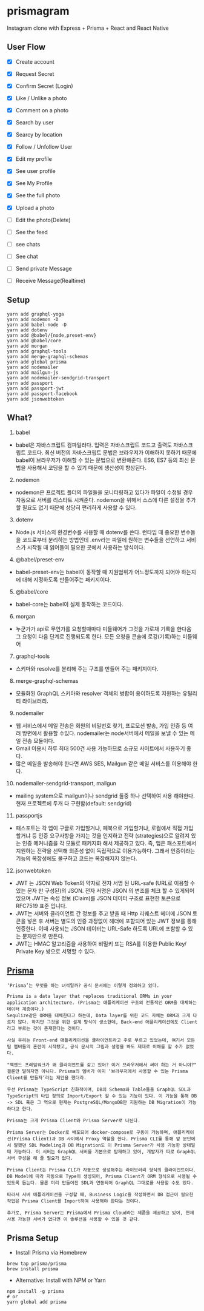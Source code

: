 # prismagram
Instagram clone with Express + Prisma + React and React Native

## User Flow

- [x] Create account
- [x] Request Secret
- [x] Confirm Secret (Login)
- [x] Like / Unlike a photo
- [x] Comment on a photo
- [x] Search by user
- [x] Searcy by location
- [x] Follow / Unfollow User
- [x] Edit my profile
- [x] See user profile
- [x] See My Profile
- [x] See the full photo
- [x] Upload a photo
- [ ] Edit the photo(Delete)
- [ ] See the feed
- [ ] see chats
- [ ] See chat
- [ ] Send private Message
- [ ] Receive Message(Realtime)


## Setup
```
yarn add graphql-yoga
yarn add nodemon -D
yarn add babel-node -D
yarn add dotenv
yarn add @babel/{node,preset-env}
yarn add @babel/core
yarn add morgan
yarn add graphql-tools
yarn add merge-graphql-schemas
yarn add global prisma
yarn add nodemailer
yarn add mailgun-js
yarn add nodemailer-sendgrid-transport
yarn add passport
yarn add passport-jwt
yarn add passport-facebook
yarn add jsonwebtoken
```

## What?
1. babel
  - babel은 자바스크립트 컴파일러다. 입력은 자바스크립트 코드고 출력도 자바스크립트 코드다. 최신 버전의 자바스크립트 문법은 브라우저가 이해하지 못하기 때문에 babel이 브라우저가 이해할 수 있는 문법으로 변환해준다. ES6, ES7 등의 최신 문법을 사용해서 코딩을 할 수 있기 때문에 생산성이 향상된다.

2. nodemon
  - nodemon은 프로젝트 폴더의 파일들을 모니터링하고 있다가 파일이 수정될 경우 자동으로 서버를 리스타트 시켜준다. nodemon을 위해서 소스에 다른 설정을 추가할 필요도 없기 때문에 상당히 편리하게 사용할 수 있다. 

3. dotenv
  - Node.js 서비스의 환경변수를 사용할 때 dotenv를 쓴다. 런타임 때 중요한 변수들을 코드로부터 분리하는 방법인데 .env라는 파일에 원하는 변수들을 선언하고 서비스가 시작될 때 읽어들여 필요한 곳에서 사용하는 방식이다. 
  
4. @babel/preset-env
  - babel-preset-env는 babel이 동작할 때 지원범위가 어느정도까지 되어야 하는지에 대해 지정하도록 만들어주는 패키지이다.
  
5. @babel/core
  - babel-core는 babel이 실제 동작하는 코드이다.

6. morgan
  - 누군가가 api로 무언가를 요청할때마다 미들웨어가 그것을 가로채 기록을 한다음 그 요청이 다음 단계로 진행되도록 한다. 모든 요청을 콘솔에 로깅(기록)하는 미들웨어

7. graphql-tools
  - 스키마와 resolve를 분리해 주는 구조를 만들어 주는 패키지이다.
  
8. merge-graphql-schemas
  - 모듈화된 GraphQL 스키마와 resolver 객체의 병합이 용이하도록 지원하는 유틸리티 라이브러리.
  
9. nodemailer
  - 웹 서비스에서 메일 전송은 회원의 비밀번호 찾기, 프로모션 발송, 가입 인증 등 여러 방면에서 활용할 수있다. nodemailer는 node서버에서 메일을 보낼 수 있는 메일 전송 모듈이다.
  - Gmail 이용시 하루 최대 500건 사용 가능하므로 소규모 사이트에서 사용하기 좋다.
  - 많은 메일을 발송해야 한다면 AWS SES, Mailgun 같은 메일 서비스를 이용해야 한다.

10. nodemailer-sendgrid-transport, mailgun
  - mailing system으로 mailgun이나 sendgrid 둘중 하나 선택하여 사용 해야한다. 현재 프로젝트에 두개 다 구현함(default: sendgrid)

11. passportjs
  - 패스포트는 각 앱이 구글로 가입할거냐, 페북으로 가입할거냐, 로컬에서 직접 가입할거냐 등 인증 요구사항을 가지는 것을 인지하고 전략 (strategies)으로 알려져 있는 인증 메커니즘을 각 모듈로 패키지화 해서 제공하고 있다. 즉, 앱은 패스포트에서 지원하는 전략을 선택해 의존성 없이 독립적으로 이용가능하다. 그래서 인증이라는 기능의 복잡성에도 불구하고 코드는 복잡해지지 않는다.

12. jsonwebtoken
  - JWT 는 JSON Web Token의 약자로 전자 서명 된 URL-safe (URL로 이용할 수있는 문자 만 구성된)의 JSON. 전자 서명은 JSON 의 변조를 체크 할 수 있게되어 있으며 JWT는 속성 정보 (Claim)를 JSON 데이터 구조로 표현한 토큰으로 RFC7519 표준 입니다.
  - JWT는 서버와 클라이언트 간 정보를 주고 받을 때 Http 리퀘스트 헤더에 JSON 토큰을 넣은 후 서버는 별도의 인증 과정없이 헤더에 포함되어 있는 JWT 정보를 통해 인증한다. 이때 사용되는 JSON 데이터는 URL-Safe 하도록 URL에 포함할 수 있는 문자만으로 만든다.
  - JWT는 HMAC 알고리즘을 사용하여 비밀키 또는 RSA를 이용한 Public Key/ Private Key 쌍으로 서명할 수 있다.

## [Prisma](https://www.prisma.io/)
```
‘Prisma’는 무엇을 하는 녀석일까? 공식 문서에는 이렇게 정의하고 있다.

Prisma is a data layer that replaces traditional ORMs in your application architecture. (Prisma는 애플리케이션 구조의 전통적인 ORM을 대체하는 데이터 계층이다.)
Sequlize같은 ORM을 대체한다고 하는데, Data layer를 위한 코드 자체는 ORM과 크게 다르지 않다. 하지만 그것을 위한 설계 방식이 생소한데, Back-end 애플리케이션에도 Client라고 부르는 것이 존재한다는 것이다.

사실 우리는 Front-end 애플리케이션을 클라이언트라고 주로 부르고 있었는데, 여기서 모든 팀 멤버들의 혼란이 시작됐고, 공식 문서의 그림과 설명을 봐도 제대로 이해를 할 수가 없었다.

"백엔드 프레임워크가 왜 클라이언트를 갖고 있어? 이거 브라우저에서 써야 하는 거 아니야?"
결론만 말하자면 아니다. Prisma의 멤버가 이미 ‘브라우저에서 사용할 수 있는 Prisma Client를 만들자’라는 제안을 했더라.

우선 Prisma는 TypeScript 친화적이며, DB의 Schema와 Table들을 GraphQL SDL과 TypeScript의 타입 정의로 Import/Export 할 수 있는 기능이 있다. 이 기능을 통해 DB -> SDL 혹은 그 역으로 현재는 PostgreSQL/MongoDB만 지원하는 DB Migration이 가능하다고 한다.

Prisma는 크게 Prisma Client와 Prisma Server로 나뉜다.

Prisma Server는 Docker로 배포되어 docker-compose로 구동이 가능하며, 애플리케이션(Prisma Client)과 DB 사이에서 Proxy 역할을 한다. Prisma CLI를 통해 앞 문단에서 말했던 SDL Modeling과 DB Migration도 이 Prisma Server가 사용 가능한 상태일 때 가능하다. 이 서버는 GraphQL 서버를 기본으로 탑재하고 있어, 개발자가 따로 GraphQL 서버 구성을 해 줄 필요가 없다.

Prisma Client는 Prisma CLI가 자동으로 생성해주는 라이브러리 형식의 클라이언트이다. DB Model에 따라 자동으로 Type이 생성되어, Prisma Client가 ORM 형식으로 사용될 수 있도록 돕는다. 물론 미리 만들어진 SDL과 연동되어 GraphQL 그대로를 사용할 수도 있다.

따라서 서버 애플리케이션을 구성할 때, Business Logic을 작성하면서 DB 접근이 필요한 작업은 Prisma Client를 Import하여 사용해야 한다는 것이다.

추가로, Prisma Server는 Prisma에서 Prisma Cloud라는 제품을 제공하고 있어, 현재 사용 가능한 서버가 없다면 이 솔루션을 사용할 수 있을 것 같다.
```

## Prisma Setup
- Install Prisma via Homebrew
```
brew tap prisma/prisma
brew install prisma
```

- Alternative: Install with NPM or Yarn
```
npm install -g prisma
# or
yarn global add prisma
```